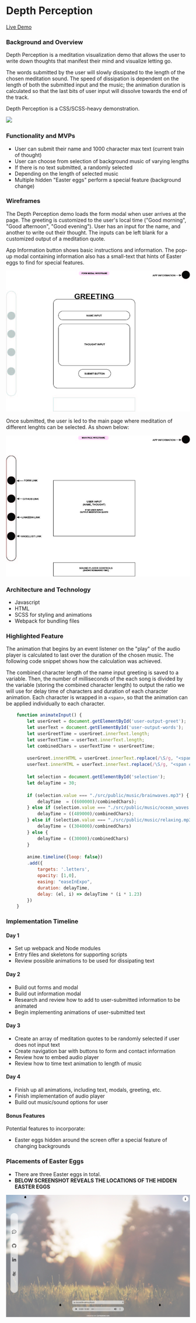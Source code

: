 # Depth Perception #

[Live Demo](https://catherinekimyj.github.io/depth-perception/)

### **Background and Overview** ###

Depth Perception is a meditation visualization demo that allows the user to write down thoughts that manifest their mind and visualize letting go.

The words submitted by the user will slowly dissipated to the length of the chosen meditation sound. The speed of dissipation is dependent on the length of both the submitted input and the music; the animation duration is calculated so that the last bits of user input will dissolve towards the end of the track.

Depth Perception is a CSS/SCSS-heavy demonstration.

![](./src/public/images/depth_perception.gif)

### **Functionality and MVPs** ###

* User can submit their name and 1000 character max text (current train of thought)
* User can choose from selection of background music of varying lengths
* If there is no text submitted, a randomly selected
* Depending on the length of selected music
* Multiple hidden "Easter eggs" perform a special feature (background change)

### **Wireframes** ###

The Depth Perception demo loads the form modal when user arrives at the page. The greeting is customized to the user's local time ("Good morning", "Good afternoon", "Good evening"). User has an input for the name, and another to write out their thought. The inputs can be left blank for a customized output of a meditation quote.

App Information button shows basic instructions and information. The pop-up modal containing information also has a small-text that hints of Easter eggs to find for special features.

![image info](./src/public/images/wireframe_modal.jpg)

Once submitted, the user is led to the main page where meditation of different lenghts can be selected. As shown below:

![image info](./src/public/images/wireframe_main.jpg)

### **Architecture and Technology** ###

* Javascript
* HTML
* SCSS for styling and animations
* Webpack for bundling files

### **Highlighted Feature** ###

The animation that begins by an event listener on the "play" of the audio player is calculated to last over the duration of the chosen music. The following code snippet shows how the calculation was achieved.

The combined character length of the name input greeting is saved to a variable. Then, the number of milliseconds of the each song is divided by the variable (storing the combined character length) to output the ratio we will use for delay time of characters and duration of each character animation. Each character is wrapped in a  ```<span>```, so that the animation can be applied individually to each character.

```javascript
    function animateInput() {
        let userGreet = document.getElementById('user-output-greet');
        let userText = document.getElementById('user-output-words');
        let userGreetTime = userGreet.innerText.length;
        let userTextTime = userText.innerText.length;
        let combinedChars = userTextTime + userGreetTime;

        userGreet.innerHTML = userGreet.innerText.replace(/\S/g, "<span class='letters'>$&</span>");
        userText.innerHTML = userText.innerText.replace(/\S/g, "<span class='letters'>$&</span>");
        
        let selection = document.getElementById('selection');
        let delayTime = 30;

        if (selection.value === "./src/public/music/brainwaves.mp3") {
            delayTime  = ((600000)/combinedChars);
        } else if (selection.value === "./src/public/music/ocean_waves.mp3") {
            delayTime = ((489000)/combinedChars);
        } else if (selection.value === "./src/public/music/relaxing.mp3") {
            delayTime = ((304000)/combinedChars)
        } else {
            delayTime = ((30000)/combinedChars)
        }

        anime.timeline({loop: false})
        .add({
            targets: '.letters',
            opacity: [1,0],
            easing: "easeInExpo",
            duration: delayTime,
            delay: (el, i) => delayTime * (i * 1.23)
        })
    }
```

### **Implementation Timeline** ###

#### Day 1 ####
* Set up webpack and Node modules
* Entry files and skeletons for supporting scripts
* Review possible animations to be used for dissipating text

#### Day 2 ####
* Build out forms and modal
* Build out information modal
* Research and review how to add to user-submitted information to be animated
* Begin implementing animations of user-submitted text

#### Day 3 ####
* Create an array of meditation quotes to be randomly selected if user does not input text
* Create navigation bar with buttons to form and contact information
* Review how to embed audio player
* Review how to time text animation to length of music
  
#### Day 4 ####
* Finish up all animations, including text, modals, greeting, etc.
* Finish implementation of audio player
* Build out music/sound options for user

#### **Bonus Features** ####
Potential features to incorporate:
* Easter eggs hidden around the screen offer a special feature of changing backgrounds

### **Placements of Easter Eggs** ###

* There are three Easter eggs in total.
* **BELOW SCREENSHOT REVEALS THE LOCATIONS OF THE HIDDEN EASTER EGGS**

![](./src/public/images/easter_eggs_shown.png)
